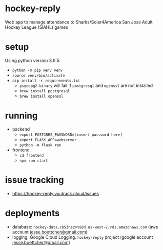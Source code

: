 # hockey-reply
Web app to manage attendance to Sharks/Solar4America San Jose Adult Hockey League (SIAHL) games

# setup
Using python version 3.9.5:
* `python -m pip venv venv`
* `source venv/bin/activate`
* `pip install -r requirements.txt`
  * `psycopg2-binary` will fail if `postgresql` and `openssl` are not installed
  * `brew install postgresql`
  * `brew install openssl`

# running
* backend
  * `export POSTGRES_PASSWORD=[insert password here]`
  * `export FLASK_APP=webserver`
  * `python -m flask run`
* frontend
  * `cd frontend`
  * `npm run start`

# issue tracking
* https://hockey-reply.youtrack.cloud/issues

# deployments
* database: `hockey-data.cb53hszvt88d.us-west-2.rds.amazonaws.com` (aws account jesse.boettcher@gmail.com)
* logging: Google Cloud Logging. `hockey-reply` project (google account jesse.boettcher@gmail.com)
